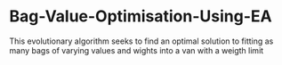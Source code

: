 # Bag-Value-Optimisation-Using-EA
This evolutionary algorithm seeks to find an optimal solution to fitting as many bags of varying values and wights into a van with a weigth limit
